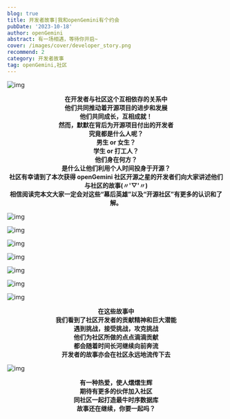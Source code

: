 ```yaml
---
blog: true
title: 开发者故事|我和openGemini有个约会
pubDate: '2023-10-18'
author: openGemini
abstract: 有一场相遇，等待你开启~
cover: /images/cover/developer_story.png
recommend: 2
category: 开发者故事
tag: openGemini,社区
---
```


![img](/images/docs_img/3baa8922404574005900417245f5a060.jpg)

**<div align="center">在开发者与社区这个互相依存的关系中</div>**
**<div align="center">他们共同推动着开源项目的进步和发展</div>**
**<div align="center">他们共同成长，互相成就！</div>**
**<div align="center">然而，默默在背后为开源项目付出的开发者</div>**
**<div align="center">究竟都是什么人呢？</div>**
**<div align="center">男生 or 女生？</div>**
**<div align="center">学生 or 打工人？</div>**
**<div align="center">他们身在何方？</div>**
**<div align="center">是什么让他们利用个人时间投身于开源？</div>**
**<div align="center">社区有幸请到了本次获得 openGemini 社区开源之星的开发者们向大家讲述他们与社区的故事(〃'▽'〃)</div>**
**<div align="center">相信阅读完本文大家一定会对这些“幕后英雄”以及“开源社区”有更多的认识和了解。</div>**

![img](/images/docs_img/2a2a23ca32d7f7e31357fd1e75846b6e.png)

![img](/images/docs_img/00de6a03e2a0dabfe7e269cf780d2916.png)

![img](/images/docs_img/3fa46d09bbd0eb582401bd0cb1daff6a.png)

![img](/images/docs_img/f2c38fd7a0d08d6df02807e8cfe5b243.png)

![img](/images/docs_img/4bc59c1bd258097494165bf43a74414f.png)

![img](/images/docs_img/c7b97f804bc24103cfd81a801bff5ffe.png)

![img](/images/docs_img/4b45000ecbe5e59c8c936e6ed0f98160.png)

**<div align="center">在这些故事中</div>**
**<div align="center">我们看到了社区开发者的贡献精神和巨大潜能</div>**
**<div align="center">遇到挑战，接受挑战，攻克挑战</div>**
**<div align="center">他们为社区所做的点点滴滴贡献</div>**
**<div align="center">都会随着时间长河继续向前奔流</div>**
**<div align="center">开发者的故事亦会在社区永远地流传下去</div>**

![img](/images/docs_img/b69ba8df73d12adf8469a3670ec09fa4.jpg)

**<div align="center">有一种热爱，使人熠熠生辉</div>**
**<div align="center">期待有更多的伙伴加入社区</div>**
**<div align="center">同社区一起打造最牛时序数据库</div>**
**<div align="center">故事还在继续，你要一起吗？</div>**

